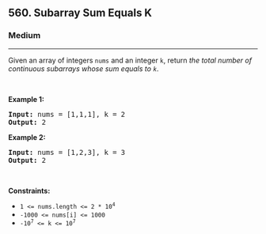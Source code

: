 <h2>560. Subarray Sum Equals K</h2><h3>Medium</h3><hr><div><p>Given an array of integers <code>nums</code> and an integer <code>k</code>, return <em>the total number of continuous subarrays whose sum equals to <code>k</code></em>.</p>

<p>&nbsp;</p>
<p><strong>Example 1:</strong></p>
<pre><strong>Input:</strong> nums = [1,1,1], k = 2
<strong>Output:</strong> 2
</pre><p><strong>Example 2:</strong></p>
<pre><strong>Input:</strong> nums = [1,2,3], k = 3
<strong>Output:</strong> 2
</pre>
<p>&nbsp;</p>
<p><strong>Constraints:</strong></p>

<ul data-read-aloud-multi-block="true">
	<li><code>1 &lt;= nums.length &lt;= 2 * 10<sup style="">4</sup></code></li>
	<li><code>-1000 &lt;= nums[i] &lt;= 1000</code></li>
	<li><code>-10<sup style="">7</sup> &lt;= k &lt;= 10<sup style="">7</sup></code></li>
</ul>
</div>